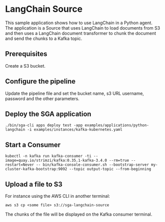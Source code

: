 # LangChain Source

This sample application shows how to use LangChain in a Python agent.
The application is a Source that uses LangChain to load documents from S3 and then uses a LangChain document transformer to chunk the document and send the chunks to a Kafka topic.

## Prerequisites

Create a S3 bucket.

## Configure the pipeline

Update the pipeline file and set the bucket name, s3 URL username, password and the other parameters.

## Deploy the SGA application

```
./bin/sga-cli apps deploy test -app examples/applications/python-langchain -i examples/instances/kafka-kubernetes.yaml
```

## Start a Consumer
```
kubectl -n kafka run kafka-consumer -ti --image=quay.io/strimzi/kafka:0.35.1-kafka-3.4.0 --rm=true --restart=Never -- bin/kafka-console-consumer.sh --bootstrap-server my-cluster-kafka-bootstrap:9092 --topic output-topic --from-beginning
```

## Upload a file to S3

For instance using the AWS CLI in another terminal:
```
aws s3 cp <some file> s3://sga-langchain-source
```
The chunks of the file will be displayed on the Kafka consumer terminal.